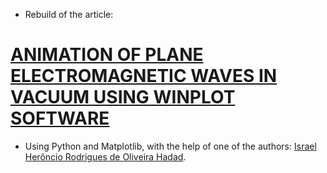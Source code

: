 - Rebuild of the article:
# [ANIMATION OF PLANE ELECTROMAGNETIC WAVES IN VACUUM USING WINPLOT SOFTWARE](https://doi.org/10.54038/ms.v1i1.4)

- Using Python and Matplotlib, with the help of one of the authors: [Israel Herôncio Rodrigues de Oliveira Hadad](https://orcid.org/0000-0002-8462-9812).
